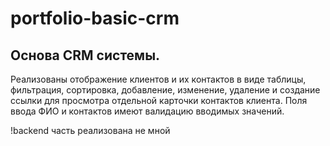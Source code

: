 # portfolio-basic-crm

## Основа CRM системы.
Реализованы отображение клиентов и их контактов в виде таблицы, фильтрация, сортировка, добавление, изменение, удаление и создание ссылки для просмотра отдельной карточки контактов клиента. Поля ввода ФИО и контактов имеют валидацию вводимых значений.

!backend часть реализована не мной
